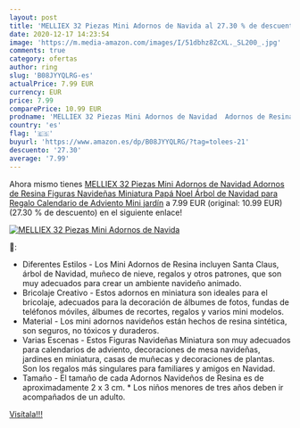 ```yaml
---
layout: post
title: 'MELLIEX 32 Piezas Mini Adornos de Navida al 27.30 % de descuento'
date: 2020-12-17 14:23:54
image: 'https://m.media-amazon.com/images/I/51dbhz8ZcXL._SL200_.jpg'
comments: true
category: ofertas
author: ring
slug: 'B08JYYQLRG-es'
actualPrice: 7.99 EUR
currency: EUR
price: 7.99
comparePrice: 10.99 EUR
prodname: 'MELLIEX 32 Piezas Mini Adornos de Navidad  Adornos de Resina Figuras Navideñas Miniatura Papá Noel Árbol de Navidad para Regalo  Calendario de Adviento  Mini jardín'
country: 'es'
flag: '🇪🇸'
buyurl: 'https://www.amazon.es/dp/B08JYYQLRG/?tag=tolees-21'
descuento: '27.30'
average: '7.99'
---
```


Ahora mismo tienes [MELLIEX 32 Piezas Mini Adornos de Navidad  Adornos de Resina Figuras Navideñas Miniatura Papá Noel Árbol de Navidad para Regalo  Calendario de Adviento  Mini jardín](https://www.amazon.es/dp/B08JYYQLRG/?tag=tolees-21) a 7.99 EUR (original: 10.99 EUR) (27.30 %  de descuento) en el siguiente enlace!

[![MELLIEX 32 Piezas Mini Adornos de Navida](https://m.media-amazon.com/images/I/51dbhz8ZcXL._SL200_.jpg)](https://www.amazon.es/dp/B08JYYQLRG/?tag=tolees-21)

🔎:

- Diferentes Estilos - Los Mini Adornos de Resina incluyen Santa Claus, árbol de Navidad, muñeco de nieve, regalos y otros patrones, que son muy adecuados para crear un ambiente navideño animado.
- Bricolaje Creativo - Estos adornos en miniatura son ideales para el bricolaje, adecuados para la decoración de álbumes de fotos, fundas de teléfonos móviles, álbumes de recortes, regalos y varios mini modelos.
- Material - Los mini adornos navideños están hechos de resina sintética, son seguros, no tóxicos y duraderos.
- Varias Escenas - Estos Figuras Navideñas Miniatura son muy adecuados para calendarios de adviento, decoraciones de mesa navideñas, jardines en miniatura, casas de muñecas y decoraciones de plantas. Son los regalos más singulares para familiares y amigos en Navidad.
- Tamaño - El tamaño de cada Adornos Navideños de Resina es de aproximadamente 2 x 3 cm. * Los niños menores de tres años deben ir acompañados de un adulto.

[Visítala!!!](https://www.amazon.es/dp/B08JYYQLRG/?tag=tolees-21)
